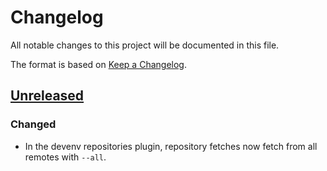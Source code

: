 # Changelog
All notable changes to this project will be documented in this file.

The format is based on [Keep a Changelog](https://keepachangelog.com/en/1.0.0/).

## [Unreleased]
### Changed
- In the devenv repositories plugin, repository fetches now fetch from all remotes with `--all`.

[Unreleased]: https://github.com/metaborg/gradle.config/compare/release-0.4.6...HEAD
